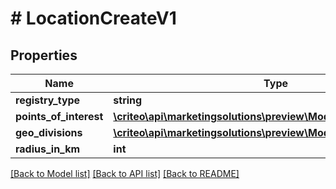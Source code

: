 # # LocationCreateV1

## Properties

Name | Type | Description | Notes
------------ | ------------- | ------------- | -------------
**registry_type** | **string** |  | [optional]
**points_of_interest** | [**\criteo\api\marketingsolutions\preview\Model\PointOfInterestV1[]**](PointOfInterestV1.md) |  | [optional]
**geo_divisions** | [**\criteo\api\marketingsolutions\preview\Model\GeoDivisionV1[]**](GeoDivisionV1.md) |  | [optional]
**radius_in_km** | **int** |  | [optional]

[[Back to Model list]](../../README.md#models) [[Back to API list]](../../README.md#endpoints) [[Back to README]](../../README.md)
